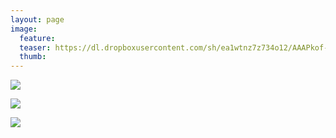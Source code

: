 ```yaml
---
layout: page
image:
  feature:
  teaser: https://dl.dropboxusercontent.com/sh/ea1wtnz7z734o12/AAAPkof-zUXq1ov8GuSCGq7Ja/luontokuvat/kes%C3%A4/2/DSC05363-245px.jpg
  thumb:
---
```


[![](https://dl.dropboxusercontent.com/sh/ea1wtnz7z734o12/AACd-coTBH4eBtghITNnrmxga/luontokuvat/kes%C3%A4/2/DSC05363-800px.jpg)](https://dl.dropboxusercontent.com/sh/ea1wtnz7z734o12/AAC3BBYvMLih2aXTofOJMf0_a/luontokuvat/kes%C3%A4/2/DSC05363.jpg)

[![](https://dl.dropboxusercontent.com/sh/ea1wtnz7z734o12/AACwId5uhEXI0A2qtCP6ApBLa/luontokuvat/kes%C3%A4/2/DSC05405-800px.jpg)](https://dl.dropboxusercontent.com/sh/ea1wtnz7z734o12/AACWq5yMr5ylinu_PyyM39k9a/luontokuvat/kes%C3%A4/2/DSC05405.jpg)

[![](https://dl.dropboxusercontent.com/sh/ea1wtnz7z734o12/AAA-XTNljJ8x85DHv1I3rh4Za/luontokuvat/kes%C3%A4/2/DSC05663-800px.jpg)](https://dl.dropboxusercontent.com/sh/ea1wtnz7z734o12/AAAWpZTJrdy6IWaTJWX13YPsa/luontokuvat/kes%C3%A4/2/DSC05663.jpg)
